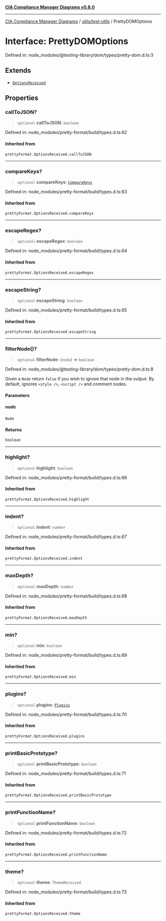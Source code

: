 [**CIA Compliance Manager Diagrams v0.8.0**](../../../README.md)

***

[CIA Compliance Manager Diagrams](../../../modules.md) / [utils/test-utils](../README.md) / PrettyDOMOptions

# Interface: PrettyDOMOptions

Defined in: node\_modules/@testing-library/dom/types/pretty-dom.d.ts:3

## Extends

- [`OptionsReceived`](../namespaces/prettyFormat/type-aliases/OptionsReceived.md)

## Properties

### callToJSON?

> `optional` **callToJSON**: `boolean`

Defined in: node\_modules/pretty-format/build/types.d.ts:62

#### Inherited from

`prettyFormat.OptionsReceived.callToJSON`

***

### compareKeys?

> `optional` **compareKeys**: [`CompareKeys`](../namespaces/prettyFormat/type-aliases/CompareKeys.md)

Defined in: node\_modules/pretty-format/build/types.d.ts:63

#### Inherited from

`prettyFormat.OptionsReceived.compareKeys`

***

### escapeRegex?

> `optional` **escapeRegex**: `boolean`

Defined in: node\_modules/pretty-format/build/types.d.ts:64

#### Inherited from

`prettyFormat.OptionsReceived.escapeRegex`

***

### escapeString?

> `optional` **escapeString**: `boolean`

Defined in: node\_modules/pretty-format/build/types.d.ts:65

#### Inherited from

`prettyFormat.OptionsReceived.escapeString`

***

### filterNode()?

> `optional` **filterNode**: (`node`) => `boolean`

Defined in: node\_modules/@testing-library/dom/types/pretty-dom.d.ts:8

Given a `Node` return `false` if you wish to ignore that node in the output.
By default, ignores `<style />`, `<script />` and comment nodes.

#### Parameters

##### node

`Node`

#### Returns

`boolean`

***

### highlight?

> `optional` **highlight**: `boolean`

Defined in: node\_modules/pretty-format/build/types.d.ts:66

#### Inherited from

`prettyFormat.OptionsReceived.highlight`

***

### indent?

> `optional` **indent**: `number`

Defined in: node\_modules/pretty-format/build/types.d.ts:67

#### Inherited from

`prettyFormat.OptionsReceived.indent`

***

### maxDepth?

> `optional` **maxDepth**: `number`

Defined in: node\_modules/pretty-format/build/types.d.ts:68

#### Inherited from

`prettyFormat.OptionsReceived.maxDepth`

***

### min?

> `optional` **min**: `boolean`

Defined in: node\_modules/pretty-format/build/types.d.ts:69

#### Inherited from

`prettyFormat.OptionsReceived.min`

***

### plugins?

> `optional` **plugins**: [`Plugins`](../namespaces/prettyFormat/type-aliases/Plugins.md)

Defined in: node\_modules/pretty-format/build/types.d.ts:70

#### Inherited from

`prettyFormat.OptionsReceived.plugins`

***

### printBasicPrototype?

> `optional` **printBasicPrototype**: `boolean`

Defined in: node\_modules/pretty-format/build/types.d.ts:71

#### Inherited from

`prettyFormat.OptionsReceived.printBasicPrototype`

***

### printFunctionName?

> `optional` **printFunctionName**: `boolean`

Defined in: node\_modules/pretty-format/build/types.d.ts:72

#### Inherited from

`prettyFormat.OptionsReceived.printFunctionName`

***

### theme?

> `optional` **theme**: `ThemeReceived`

Defined in: node\_modules/pretty-format/build/types.d.ts:73

#### Inherited from

`prettyFormat.OptionsReceived.theme`
